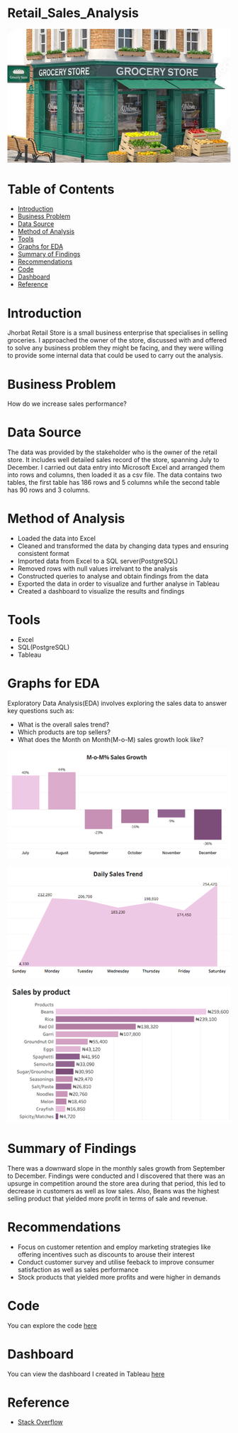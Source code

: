 # Retail_Sales_Analysis
![](Introduction_Image.jpg)
# Table of Contents
- [Introduction](#introduction)
- [Business Problem](#business-problem)
- [Data Source](#data-source)
- [Method of Analysis](#method-of-analysis)
- [Tools](#tools)
- [Graphs for EDA](#graphs-for-eda)
- [Summary of Findings](#summary-of-findings)
- [Recommendations](#recommendations)
- [Code](#code)
- [Dashboard](#dashboard)
- [Reference](#reference)
# Introduction
Jhorbat Retail Store is a small business enterprise that specialises in selling groceries. I approached the owner of the store, discussed with and offered to solve any business problem they might be facing, and they were willing to provide some internal data that could be used to carry out the analysis.
# Business Problem
How do we increase sales performance?
# Data Source
The data was provided by the stakeholder who is the owner of the retail store. It includes well detailed sales record of the store, spanning July to December. I carried out data entry into Microsoft Excel and arranged them into rows and columns, then loaded it as a csv file. The data contains two tables, the first table has 186 rows and 5 columns while the second table has 90 rows and 3 columns.
# Method of Analysis
* Loaded the data into Excel
* Cleaned and transformed the data by changing data types and ensuring consistent format
* Imported data from Excel to a SQL server(PostgreSQL)
* Removed rows with null values irrelvant to the analysis
* Constructed queries to analyse and obtain findings from the data
* Exported the data in order to visualize and further analyse in Tableau
* Created a dashboard to visualize the results and findings
# Tools
* Excel
* SQL(PostgreSQL)
* Tableau
# Graphs for EDA
Exploratory Data Analysis(EDA) involves exploring the sales data to answer key questions such as:
 - What is the overall sales trend?
 - Which products are top sellers?
 - What does the Month on Month(M-o-M) sales growth look like?

![](Graph_Image(1).png)

![](Graph_Image(2).png)

![](Graph_Image(3).png)

# Summary of Findings
There was a downward slope in the monthly sales growth from September to December. Findings were conducted and I discovered that there was an upsurge in competition around the store area during that period, this led to decrease in customers as well as low sales. Also, Beans was the highest selling product that yielded more profit in terms of sale and revenue.
# Recommendations
* Focus on customer retention and employ marketing strategies like offering incentives such as discounts to arouse their interest
* Conduct customer survey and utilise feeback to improve consumer satisfaction as well as sales performance
* Stock products that yielded more profits and were higher in demands
# Code
You can explore the code [here](https://github.com/johyexson/Retail_Sales_Analysis/blob/main/Retail_Sales_Analysis.sql)
# Dashboard
You can view the dashboard I created in Tableau [here](https://public.tableau.com/app/profile/joy.johnson5229/viz/Retail_Sales_Analysis_16959781305710/Dashboard1)
# Reference
 - [Stack Overflow](https://stack.com)
